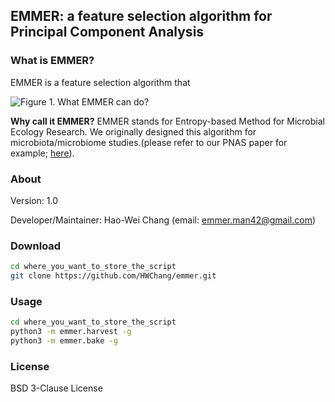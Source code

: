 ## EMMER: a feature selection algorithm for Principal Component Analysis

### What is EMMER?
EMMER is a feature selection algorithm that

![Figure 1. What EMMER can do?](https://drive.google.com/uc?id=1m2O658NZMInmYYlyI9AdUuz2hbg14U6X)


**Why call it EMMER?**
EMMER stands for Entropy-based Method for Microbial Ecology Research. We originally designed this algorithm for microbiota/microbiome studies.(please refer to our PNAS paper for example; [here](https://www.pnas.org/content/118/21/e2024446118)).


### About
Version: 1.0

Developer/Maintainer: Hao-Wei Chang (email: emmer.man42@gmail.com)


### Download
```bash
cd where_you_want_to_store_the_script
git clone https://github.com/HWChang/emmer.git
```


### Usage
```bash
cd where_you_want_to_store_the_script
python3 -m emmer.harvest -g
python3 -m emmer.bake -g
```


### License
BSD 3-Clause License
